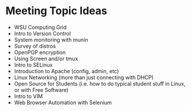 Meeting Topic Ideas
===================

* WSU Computing Grid
* Intro to Version Control
* System monitoring with munin
* Survey of distros
* OpenPGP encryption
* Using Screen and/or tmux
* Intro to SELinux
* Introduction to Apache (config, admin, etc)
* Linux Networking (more than just connecting with DHCP)
* Open Source for Students (i.e. how to do typical student stuff in Linux, or with Free Software)
* Intro to VIM
* Web Browser Automation with Selenium
